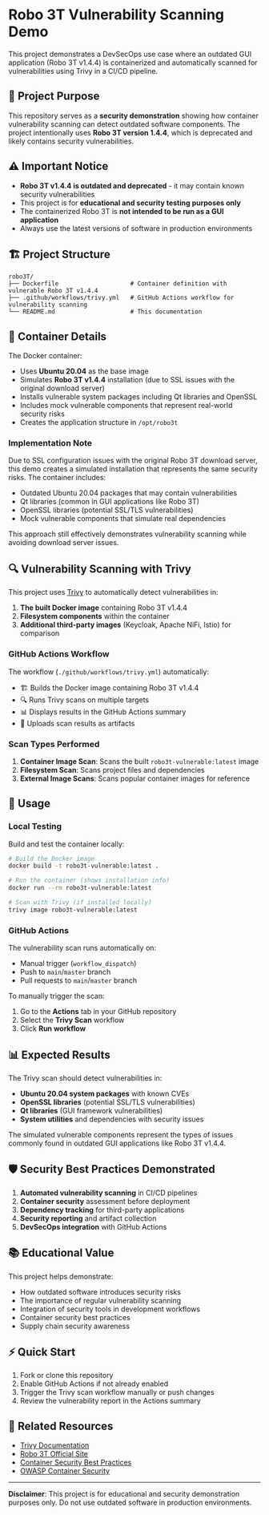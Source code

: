 # Robo 3T Vulnerability Scanning Demo

This project demonstrates a DevSecOps use case where an outdated GUI application (Robo 3T v1.4.4) is containerized and automatically scanned for vulnerabilities using Trivy in a CI/CD pipeline.

## 🎯 Project Purpose

This repository serves as a **security demonstration** showing how container vulnerability scanning can detect outdated software components. The project intentionally uses **Robo 3T version 1.4.4**, which is deprecated and likely contains security vulnerabilities.

## ⚠️ Important Notice

- **Robo 3T v1.4.4 is outdated and deprecated** - it may contain known security vulnerabilities
- This project is for **educational and security testing purposes only**
- The containerized Robo 3T is **not intended to be run as a GUI application**
- Always use the latest versions of software in production environments

## 🏗️ Project Structure

```
robo3T/
├── Dockerfile                    # Container definition with vulnerable Robo 3T v1.4.4
├── .github/workflows/trivy.yml   # GitHub Actions workflow for vulnerability scanning
└── README.md                     # This documentation
```

## 🐳 Container Details

The Docker container:
- Uses **Ubuntu 20.04** as the base image
- Simulates **Robo 3T v1.4.4** installation (due to SSL issues with the original download server)
- Installs vulnerable system packages including Qt libraries and OpenSSL
- Includes mock vulnerable components that represent real-world security risks
- Creates the application structure in `/opt/robo3t`

### Implementation Note
Due to SSL configuration issues with the original Robo 3T download server, this demo creates a simulated installation that represents the same security risks. The container includes:
- Outdated Ubuntu 20.04 packages that may contain vulnerabilities
- Qt libraries (common in GUI applications like Robo 3T)
- OpenSSL libraries (potential SSL/TLS vulnerabilities)
- Mock vulnerable components that simulate real dependencies

This approach still effectively demonstrates vulnerability scanning while avoiding download server issues.

## 🔍 Vulnerability Scanning with Trivy

This project uses [Trivy](https://github.com/aquasecurity/trivy) to automatically detect vulnerabilities in:

1. **The built Docker image** containing Robo 3T v1.4.4
2. **Filesystem components** within the container
3. **Additional third-party images** (Keycloak, Apache NiFi, Istio) for comparison

### GitHub Actions Workflow

The workflow (`./github/workflows/trivy.yml`) automatically:
- 🏗️ Builds the Docker image containing Robo 3T v1.4.4
- 🔍 Runs Trivy scans on multiple targets
- 📊 Displays results in the GitHub Actions summary
- 📎 Uploads scan results as artifacts

### Scan Types Performed

1. **Container Image Scan**: Scans the built `robo3t-vulnerable:latest` image
2. **Filesystem Scan**: Scans project files and dependencies
3. **External Image Scans**: Scans popular container images for reference

## 🚀 Usage

### Local Testing

Build and test the container locally:

```bash
# Build the Docker image
docker build -t robo3t-vulnerable:latest .

# Run the container (shows installation info)
docker run --rm robo3t-vulnerable:latest

# Scan with Trivy (if installed locally)
trivy image robo3t-vulnerable:latest
```

### GitHub Actions

The vulnerability scan runs automatically on:
- Manual trigger (`workflow_dispatch`)
- Push to `main`/`master` branch
- Pull requests to `main`/`master` branch

To manually trigger the scan:
1. Go to the **Actions** tab in your GitHub repository
2. Select the **Trivy Scan** workflow
3. Click **Run workflow**

## 📊 Expected Results

The Trivy scan should detect vulnerabilities in:

- **Ubuntu 20.04 system packages** with known CVEs
- **OpenSSL libraries** (potential SSL/TLS vulnerabilities)  
- **Qt libraries** (GUI framework vulnerabilities)
- **System utilities** and dependencies with security issues

The simulated vulnerable components represent the types of issues commonly found in outdated GUI applications like Robo 3T v1.4.4.

## 🛡️ Security Best Practices Demonstrated

1. **Automated vulnerability scanning** in CI/CD pipelines
2. **Container security** assessment before deployment
3. **Dependency tracking** for third-party applications
4. **Security reporting** and artifact collection
5. **DevSecOps integration** with GitHub Actions

## 📚 Educational Value

This project helps demonstrate:
- How outdated software introduces security risks
- The importance of regular vulnerability scanning
- Integration of security tools in development workflows
- Container security best practices
- Supply chain security awareness

## ⚡ Quick Start

1. Fork or clone this repository
2. Enable GitHub Actions if not already enabled
3. Trigger the Trivy scan workflow manually or push changes
4. Review the vulnerability report in the Actions summary

## 🔗 Related Resources

- [Trivy Documentation](https://aquasecurity.github.io/trivy/)
- [Robo 3T Official Site](https://robomongo.org/)
- [Container Security Best Practices](https://snyk.io/blog/10-docker-image-security-best-practices/)
- [OWASP Container Security](https://owasp.org/www-project-docker-security/)

---

**Disclaimer**: This project is for educational and security demonstration purposes only. Do not use outdated software in production environments.
